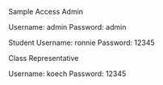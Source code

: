 Sample Access
Admin

Username: admin
Password: admin

Student
Username: ronnie
Password: 12345

Class Representative

Username: koech
Password: 12345

